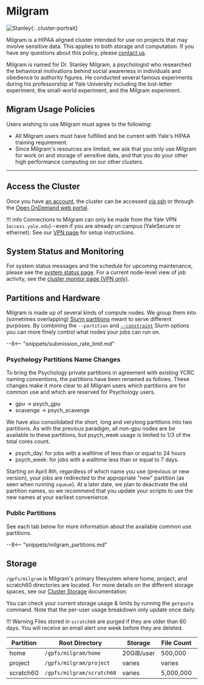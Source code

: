 # Milgram

![Stanley](/img/Stanley-Milgram.jpg){: .cluster-portrait}

Milgram is a HIPAA aligned cluster intended for use on projects that may involve sensitive data. This applies to both storage and computation. If you have any questions about this policy, please [contact us](/#get-help).

Milgram is named for Dr. Stanley Milgram, a psychologist who researched the behavioral motivations behind social awareness in individuals and obedience to authority figures. He conducted several famous experiments during his professorship at Yale University including the lost-letter experiment, the small-world experiment, and the Milgram experiment.

## Migram Usage Policies

Users wishing to use Milgram must agree to the following:

* All Milgram users must have fulfilled and be current with Yale's HIPAA training requirement.
* Since Milgram's resources are limited, we ask that you only use Milgram for work on and storage of sensitive data, and that you do your other high performance computing on our other clusters.  


- - -

## Access the Cluster 

Once you have [an account](https://research.computing.yale.edu/support/hpc/account-request), the cluster can be accessed [via ssh](/clusters-at-yale/access) or through the [Open OnDemand web portal](/clusters-at-yale/access/ood/).

!!! info
    Connections to Milgram can only be made from the Yale VPN (`access.yale.edu`)--even if you are already on campus (YaleSecure or ethernet). See our [VPN page](/clusters-at-yale/access/vpn) for setup instructions.

## System Status and Monitoring

For system status messages and the schedule for upcoming maintenance, please see the [system status page](https://research.computing.yale.edu/support/hpc/system-status). For a current node-level view of job activity, see the [cluster monitor page (VPN only)](http://cluster.ycrc.yale.edu/milgram/).

## Partitions and Hardware

Milgram is made up of several kinds of compute nodes. We group them into  (sometimes overlapping) [Slurm partitions](/clusters-at-yale/job-scheduling) meant to serve different purposes. By combining the `--partition` and [`--constraint`](/clusters-at-yale/job-scheduling/resource-requests#features-and-constraints) Slurm options you can more finely control what nodes your jobs can run on.

--8<-- "snippets/submission_rate_limit.md"

### Psychology Partitions Name Changes

To bring the Psychology private partitions in agreement with existing YCRC naming conventions, the partitions have been renamed as follows. These changes make it more clear to all Milgram users which partitions are for common use and which are reserved for Psychology users.

* gpu -> psych_gpu
* scavenge -> psych_scavenge

We have also consolidated the short, long and verylong partitions into two partitions. As with the previous paradigm, all non-gpu nodes are be available to these partitions, but psych_week usage is limited to 1/3 of the total cores count.

* psych_day: for jobs with a walltime of less than or equal to 24 hours
* psych_week: for jobs with a walltime less than or equal to 7 days.

Starting on April 8th, regardless of which name you use (previous or new version), your jobs are redirected to the appropriate "new" partition (as seen when running `squeue`). At a later date, we plan to deactivate the old partition names, so we recommend that you update your scripts to use the new names at your earliest convenience.

### Public Partitions

See each tab below for more information about the available common use partitions.

--8<-- "snippets/milgram_partitions.md"

## Storage

`/gpfs/milgram` is Milgram's primary filesystem where home, project, and scratch60 directories are located. For more details on the different storage spaces, see our [Cluster Storage](/clusters-at-yale/data/index) documentation.

You can check your current storage usage & limits by running the `getquota` command. Note that the per-user usage breakdown only update once daily.

!!! Warning
    Files stored in `scratch60` are purged if they are older than 60 days. You will receive an email alert one week before they are deleted.

| Partition      | Root Directory             | Storage     | File Count   | Backups |
|----------------|----------------------------|-------------|--------------|---------|
| home           | `/gpfs/milgram/home`       | 20GiB/user  | 500,000      | Yes     |
| project        | `/gpfs/milgram/project`    | varies      | varies       | No      |
| scratch60      | `/gpfs/milgram/scratch60`  | varies      | 5,000,000    | No      |
